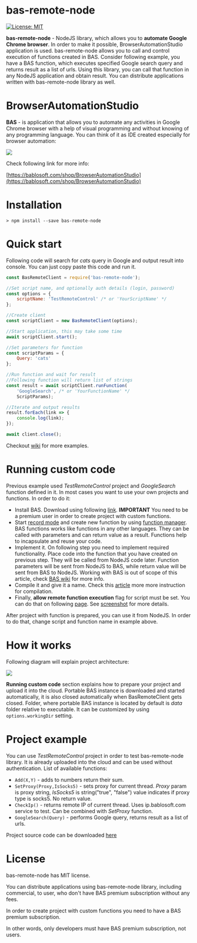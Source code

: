 # bas-remote-node

[![License: MIT](https://img.shields.io/badge/License-MIT-yellow.svg)](https://opensource.org/licenses/MIT)

**bas-remote-node** - NodeJS library, which allows you to **automate Google Chrome browser**. In order to make it possible, BrowserAutomationStudio application is used. bas-remote-node allows you to call and control execution of functions created in BAS. Consider following example, you have a BAS function, which executes specified Google search query and returns result as a list of urls. Using this library, you can call that function in any NodeJS application and obtain result. You can distribute applications written with bas-remote-node library as well.


# BrowserAutomationStudio

**BAS** - is application that allows you to automate any activities in Google Chrome browser with a help of visual programming and without knowing of any programming language. You can think of it as IDE created especially for browser automation:

![](https://bablosoft.com/landing2/screen-bas.png)

Check following link for more info:

[https://bablosoft.com/shop/BrowserAutomationStudio](https://bablosoft.com/shop/BrowserAutomationStudio)


# Installation

```
> npm install --save bas-remote-node
```

# Quick start

Following code will search for _cats_ query in Google and output result into console. You can just copy paste this code and run it.

```js
const BasRemoteClient = require('bas-remote-node');

//Set script name, and optionally auth details (login, password) 
const options = {
    scriptName: 'TestRemoteControl' /* or 'YourScriptName' */
};

//Create client
const scriptClient = new BasRemoteClient(options);

//Start application, this may take some time
await scriptClient.start();

//Set parameters for function
const scriptParams = {
    Query: 'cats'
};

//Run function and wait for result
//Following function will return list of strings
const result = await scriptClient.runFunction(
    'GoogleSearch', /* or 'YourFunctionName' */
    ScriptParams);

//Iterate and output results
result.forEach(link => {
    console.log(link);
});

await client.close();
```

Checkout [wiki](https://github.com/CheshireCaat/bas-remote-node/wiki) for more examples.


# Running custom code

Previous example used _TestRemoteControl_ project and _GoogleSearch_ function defined in it. In most cases you want to use your own projects and functions. In order to do it:

* Install BAS. Download using following [link](https://bablosoft.com/shop/BrowserAutomationStudio#download). **IMPORTANT** You need to be a premium user in order to create project with custom functions.
* Start [record mode](https://i.imgur.com/JrV7ua5.png) and create new function by using [function manager](https://i.imgur.com/yAjLu8v.png). BAS functions works like functions in any other languages. They can be called with parameters and can return value as a result. Functions help to incapsulate and reuse your code.
* Implement it. On following step you need to implement required functionality. Place code into the function that you have created on previous step. They will be called from NodeJS code later. Function parameters will be sent from NodeJS to BAS, while return value will be sent from BAS to NodeJS. Working with BAS is out of scope of this article, check [BAS wiki](https://wiki.bablosoft.com/doku.php) for more info.
* Compile it and give it a name. Check this [article](https://wiki.bablosoft.com/doku.php?id=how_to_protect_your_script) more more instruction for compilation.
* Finally, **allow remote function execution** flag for script must be set. You can do that on following [page](https://bablosoft.com/bas/scripts). See [screenshot](https://i.imgur.com/BrkefIT.png) for more details.

After project with function is prepared, you can use it from NodeJS. In order to do that, change script and function name in example above.

# How it works

Following diagram will explain project architecture:

![](https://i.imgur.com/9lfF3EJ.png)

**Running custom code** section explains how to prepare your project and upload it into the cloud. Portable BAS instance is downloaded and started automatically, it is also closed automatically when BasRemoteClient gets closed. Folder, where portable BAS instance is located by default is _data_ folder relative to executable. It can be customized by using ```options.workingDir``` setting.


# Project example

You can use _TestRemoteControl_ project in order to test bas-remote-node library. It is already uploaded into the cloud and can be used without authentication. List of available functions:

* ```Add(X,Y)``` - adds to numbers return their sum.
* ```SetProxy(Proxy,IsSocks5)``` - sets proxy for current thread. _Proxy_ param is proxy string, _IsSocks5_ is string("true", "false") value indicates if proxy type is socks5. No return value.
* ```CheckIp()``` - returns remote IP of current thread. Uses ip.bablosoft.com service to test. Can be combined with _SetProxy_ function.
* ```GoogleSearch(Query)``` - performs Google query, returns result as a list of urls.


Project source code can be downloaded [here](https://drive.google.com/uc?id=1WQYzm-XaZhXUBWQYMM5T-sZ_tdcSfAwS&export=download)

# License

bas-remote-node has MIT license.

You can distribute applications using bas-remote-node library, including commercial, to user, who don't have BAS premium subscription without any fees.

In order to create project with custom functions you need to have a BAS premium subscription.

In other words, only developers must have BAS premium subscription, not users.
